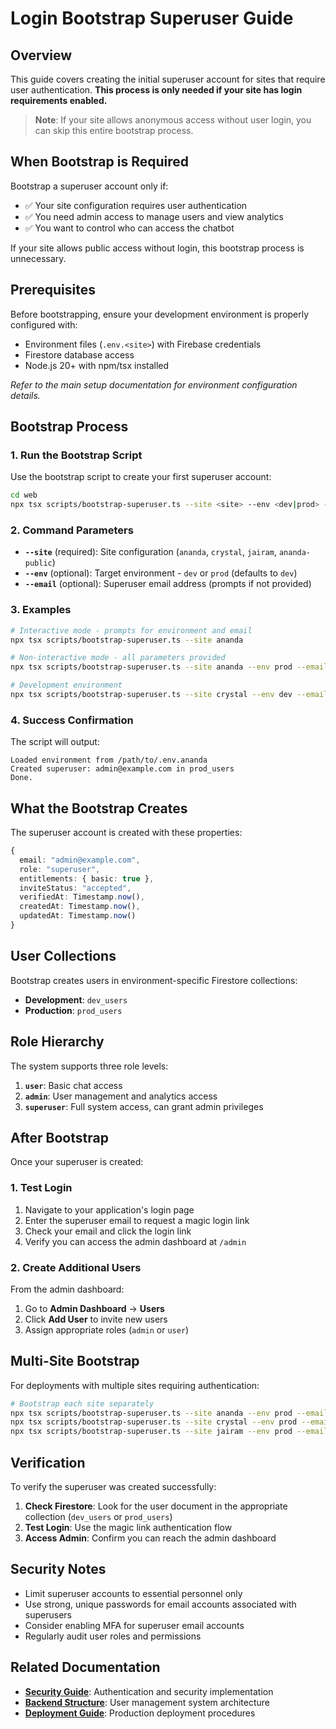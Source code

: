 # Login Bootstrap Superuser Guide

## Overview

This guide covers creating the initial superuser account for sites that require user authentication. **This process is
only needed if your site has login requirements enabled.**

> **Note**: If your site allows anonymous access without user login, you can skip this entire bootstrap process.

## When Bootstrap is Required

Bootstrap a superuser account only if:

- ✅ Your site configuration requires user authentication
- ✅ You need admin access to manage users and view analytics
- ✅ You want to control who can access the chatbot

If your site allows public access without login, this bootstrap process is unnecessary.

## Prerequisites

Before bootstrapping, ensure your development environment is properly configured with:

- Environment files (`.env.<site>`) with Firebase credentials
- Firestore database access
- Node.js 20+ with npm/tsx installed

_Refer to the main setup documentation for environment configuration details._

## Bootstrap Process

### 1. Run the Bootstrap Script

Use the bootstrap script to create your first superuser account:

```bash
cd web
npx tsx scripts/bootstrap-superuser.ts --site <site> --env <dev|prod> --email <email>
```

### 2. Command Parameters

- **`--site`** (required): Site configuration (`ananda`, `crystal`, `jairam`, `ananda-public`)
- **`--env`** (optional): Target environment - `dev` or `prod` (defaults to `dev`)
- **`--email`** (optional): Superuser email address (prompts if not provided)

### 3. Examples

```bash
# Interactive mode - prompts for environment and email
npx tsx scripts/bootstrap-superuser.ts --site ananda

# Non-interactive mode - all parameters provided
npx tsx scripts/bootstrap-superuser.ts --site ananda --env prod --email admin@example.com

# Development environment
npx tsx scripts/bootstrap-superuser.ts --site crystal --env dev --email dev-admin@example.com
```

### 4. Success Confirmation

The script will output:

```text
Loaded environment from /path/to/.env.ananda
Created superuser: admin@example.com in prod_users
Done.
```

## What the Bootstrap Creates

The superuser account is created with these properties:

```typescript
{
  email: "admin@example.com",
  role: "superuser",
  entitlements: { basic: true },
  inviteStatus: "accepted",
  verifiedAt: Timestamp.now(),
  createdAt: Timestamp.now(),
  updatedAt: Timestamp.now()
}
```

## User Collections

Bootstrap creates users in environment-specific Firestore collections:

- **Development**: `dev_users`
- **Production**: `prod_users`

## Role Hierarchy

The system supports three role levels:

1. **`user`**: Basic chat access
2. **`admin`**: User management and analytics access
3. **`superuser`**: Full system access, can grant admin privileges

## After Bootstrap

Once your superuser is created:

### 1. Test Login

1. Navigate to your application's login page
2. Enter the superuser email to request a magic login link
3. Check your email and click the login link
4. Verify you can access the admin dashboard at `/admin`

### 2. Create Additional Users

From the admin dashboard:

1. Go to **Admin Dashboard** → **Users**
2. Click **Add User** to invite new users
3. Assign appropriate roles (`admin` or `user`)

## Multi-Site Bootstrap

For deployments with multiple sites requiring authentication:

```bash
# Bootstrap each site separately
npx tsx scripts/bootstrap-superuser.ts --site ananda --env prod --email ananda-admin@example.com
npx tsx scripts/bootstrap-superuser.ts --site crystal --env prod --email crystal-admin@example.com
npx tsx scripts/bootstrap-superuser.ts --site jairam --env prod --email jairam-admin@example.com
```

## Verification

To verify the superuser was created successfully:

1. **Check Firestore**: Look for the user document in the appropriate collection (`dev_users` or `prod_users`)
2. **Test Login**: Use the magic link authentication flow
3. **Access Admin**: Confirm you can reach the admin dashboard

## Security Notes

- Limit superuser accounts to essential personnel only
- Use strong, unique passwords for email accounts associated with superusers
- Consider enabling MFA for superuser email accounts
- Regularly audit user roles and permissions

## Related Documentation

- **[Security Guide](SECURITY-README.md)**: Authentication and security implementation
- **[Backend Structure](backend-structure.md)**: User management system architecture
- **[Deployment Guide](deployment-guide.md)**: Production deployment procedures
